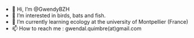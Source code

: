 - 👋 Hi, I’m @GwendyBZH
- 👀 I’m interested in birds, bats and fish. 
- 🌱 I’m currently learning ecology at the university of Montpellier (France)
- 📫 How to reach me : gwendal.quimbre(at)gmail.com

<!---
GwendyBZH/GwendyBZH is a ✨ special ✨ repository because its `README.md` (this file) appears on your GitHub profile.
You can click the Preview link to take a look at your changes.
--->
